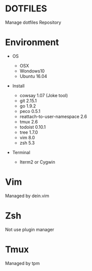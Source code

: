 # DOTFILES
Manage dotfiles Repository

# Environment
- OS
  - OSX
  - Wondows10
  - Ubuntu 16.04

- Install
  - cowsay 1.07 (Joke tool)
  - git 2.15.1
  - go 1.9.2
  - peco 0.5.1
  - reattach-to-user-namespace 2.6
  - tmux 2.6
  - todoist 0.10.1
  - tree 1.7.0
  - vim 8.0
  - zsh 5.3

- Terminal
  - Iterm2 or Cygwin

# Vim
Managed by dein.vim

# Zsh
Not use plugin manager

# Tmux
Managed by tpm
